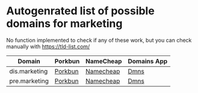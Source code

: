 # Autogenrated list of possible domains for marketing

No function implemented to check if any of these work, but you can check manually with https://tld-list.com/

| Domain | Porkbun | NameCheap | Domains App |
|---|---|---|---|
| dis.marketing | [Porkbun](https://porkbun.com/checkout/search?prb=e814663da1&tlds=&idnLanguage=&search=search&q=dis.marketing) | [Namecheap](https://www.namecheap.com/domains/registration/results/?domain=dis.marketing) | [Dmns](https://dmns.app/domains?q=dis.marketing) |
| pre.marketing | [Porkbun](https://porkbun.com/checkout/search?prb=e814663da1&tlds=&idnLanguage=&search=search&q=pre.marketing) | [Namecheap](https://www.namecheap.com/domains/registration/results/?domain=pre.marketing) | [Dmns](https://dmns.app/domains?q=pre.marketing) |
